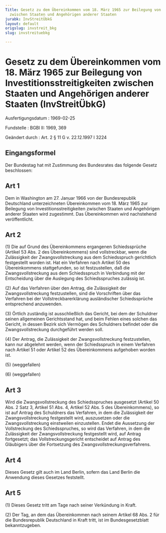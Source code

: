 ```yaml
---
Title: Gesetz zu dem Übereinkommen vom 18. März 1965 zur Beilegung von Investitionsstreitigkeiten
  zwischen Staaten und Angehörigen anderer Staaten
jurabk: InvStreitÜbkG
layout: default
origslug: invstreit_bkg
slug: invstreituebkg

---
```


# Gesetz zu dem Übereinkommen vom 18. März 1965 zur Beilegung von Investitionsstreitigkeiten zwischen Staaten und Angehörigen anderer Staaten (InvStreitÜbkG)

Ausfertigungsdatum
:   1969-02-25

Fundstelle
:   BGBl II: 1969, 369

Geändert durch
:   Art. 2 § 11 G v. 22.12.1997 I 3224

## Eingangsformel

Der Bundestag hat mit Zustimmung des Bundesrates das folgende Gesetz
beschlossen:

## Art 1

Dem in Washington am 27. Januar 1966 von der Bundesrepublik
Deutschland unterzeichneten Übereinkommen vom 18. März 1965 zur
Beilegung von Investitionsstreitigkeiten zwischen Staaten und
Angehörigen anderer Staaten wird zugestimmt. Das Übereinkommen wird
nachstehend veröffentlicht.

## Art 2

(1) Die auf Grund des Übereinkommens ergangenen Schiedssprüche
(Artikel 53 Abs. 2 des Übereinkommens) sind vollstreckbar, wenn die
Zulässigkeit der Zwangsvollstreckung aus dem Schiedsspruch gerichtlich
festgestellt worden ist. Hat ein Verfahren nach Artikel 50 des
Übereinkommens stattgefunden, so ist festzustellen, daß die
Zwangsvollstreckung aus dem Schiedsspruch in Verbindung mit der
Entscheidung über die Auslegung des Schiedsspruches zulässig ist.

(2) Auf das Verfahren über den Antrag, die Zulässigkeit der
Zwangsvollstreckung festzustellen, sind die Vorschriften über das
Verfahren bei der Vollstreckbarerklärung ausländischer Schiedssprüche
entsprechend anzuwenden.

(3) Örtlich zuständig ist ausschließlich das Gericht, bei dem der
Schuldner seinen allgemeinen Gerichtsstand hat, und beim Fehlen eines
solchen das Gericht, in dessen Bezirk sich Vermögen des Schuldners
befindet oder die Zwangsvollstreckung durchgeführt werden soll.

(4) Der Antrag, die Zulässigkeit der Zwangsvollstreckung
festzustellen, kann nur abgelehnt werden, wenn der Schiedsspruch in
einem Verfahren nach Artikel 51 oder Artikel 52 des Übereinkommens
aufgehoben worden ist.

(5) (weggefallen)

(6) (weggefallen)

## Art 3

Wird die Zwangsvollstreckung des Schiedsspruches ausgesetzt (Artikel
50 Abs. 2 Satz 3, Artikel 51 Abs. 4, Artikel 52 Abs. 5 des
Übereinkommens), so ist auf Antrag des Schuldners das Verfahren, in
dem die Zulässigkeit der Zwangsvollstreckung festgestellt wird,
auszusetzen oder die Zwangsvollstreckung einstweilen einzustellen.
Endet die Aussetzung der Vollstreckung des Schiedsspruches, so wird
das Verfahren, in dem die Zulässigkeit der Zwangsvollstreckung
festgestellt wird, auf Antrag fortgesetzt; das Vollstreckungsgericht
entscheidet auf Antrag des Gläubigers über die Fortsetzung des
Zwangsvollstreckungsverfahrens.

## Art 4

Dieses Gesetz gilt auch im Land Berlin, sofern das Land Berlin die
Anwendung dieses Gesetzes feststellt.

## Art 5

(1) Dieses Gesetz tritt am Tage nach seiner Verkündung in Kraft.

(2) Der Tag, an dem das Übereinkommen nach seinem Artikel 68 Abs. 2
für die Bundesrepublik Deutschland in Kraft tritt, ist im
Bundesgesetzblatt bekanntzugeben.

